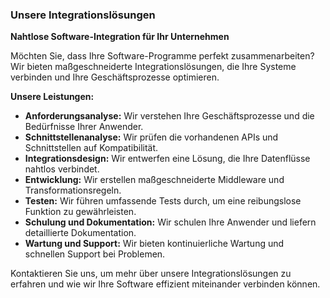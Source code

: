### Unsere Integrationslösungen

**Nahtlose Software-Integration für Ihr Unternehmen**

Möchten Sie, dass Ihre Software-Programme perfekt zusammenarbeiten? Wir bieten maßgeschneiderte Integrationslösungen, die Ihre Systeme verbinden und Ihre Geschäftsprozesse optimieren.

**Unsere Leistungen:**

- **Anforderungsanalyse:** Wir verstehen Ihre Geschäftsprozesse und die Bedürfnisse Ihrer Anwender.
- **Schnittstellenanalyse:** Wir prüfen die vorhandenen APIs und Schnittstellen auf Kompatibilität.
- **Integrationsdesign:** Wir entwerfen eine Lösung, die Ihre Datenflüsse nahtlos verbindet.
- **Entwicklung:** Wir erstellen maßgeschneiderte Middleware und Transformationsregeln.
- **Testen:** Wir führen umfassende Tests durch, um eine reibungslose Funktion zu gewährleisten.
- **Schulung und Dokumentation:** Wir schulen Ihre Anwender und liefern detaillierte Dokumentation.
- **Wartung und Support:** Wir bieten kontinuierliche Wartung und schnellen Support bei Problemen.

Kontaktieren Sie uns, um mehr über unsere Integrationslösungen zu erfahren und wie wir Ihre Software effizient miteinander verbinden können.
